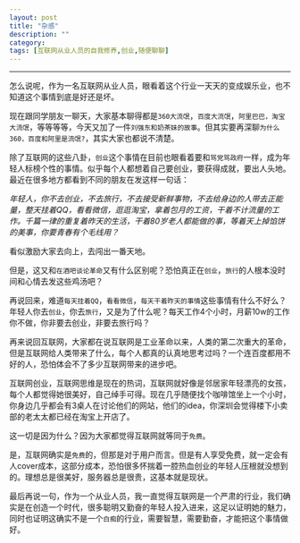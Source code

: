 ```yaml
---
layout: post
title: "杂感"
description: ""
category: 
tags: [互联网从业人员的自我修养,创业,随便聊聊]
---
```


---
怎么说呢，作为一名互联网从业人员，眼看着这个行业一天天的变成娱乐业，也不知道这个事情到底是好还是坏。

现在跟同学朋友一聊天，大家基本聊得都是``360大流氓``，``百度大流氓``，``阿里巴巴，淘宝大流氓``，等等等等，今天又加了一件``刘强东和奶茶妹的故事``。但其实要再深聊``为什么360，百度和阿里是流氓?``，其实大家也都说不清楚。

除了互联网的这些八卦，``创业``这个事情在目前也眼看着要和``骂党骂政府``一样，成为年轻人标榜个性的事情。似乎每个人都想着自己要创业，要获得成就，要出人头地。最近在很多地方都看到不同的朋友在发这样一句话：

*年轻人，你不去创业，不去旅行，不去接受新鲜事物，不去给身边的人带去正能量，整天挂着QQ，看看微信，逛逛淘宝，拿着包月的工资，干着不计流量的工作。千篇一律的重复着昨天的生活，干着80岁老人都能做的事，等着天上掉馅饼的美事，你要青春有个毛线用？*

看似激励大家去向上，去闯出一番天地。

但是，这又和``在酒吧谈论革命``又有什么区别呢？恐怕真正在``创业``，``旅行``的人根本没时间和心情去发这些鸡汤吧？

再说回来，难道``每天挂着QQ``，``看看微信``，``每天干着昨天的事情``这些事情有什么不好么？年轻人你去``创业``，你去``旅行``，又是为了什么呢？每天工作4个小时，月薪10w的工作你不做，你非要去创业，非要去旅行吗？

再来说回互联网，大家都在说互联网是工业革命以来，人类的第二次重大的革命，但是互联网给人类带来了什么，每个人都真的认真地思考过吗？一个连百度都用不好的人，恐怕体会不了多少互联网带来的进步吧。

互联网创业，互联网思维是现在的热词，互联网就好像是邻居家年轻漂亮的女孩，每个人都觉得她很美好，自己绰手可得。现在几乎随便找个咖啡馆坐上一个小时，你身边几乎都会有3桌人在讨论他们的网站，他们的idea，你深圳会觉得楼下小卖部的老太太都已经在淘宝上开店了。

这一切是因为什么？因为大家都觉得互联网就等同于``免费``。

是，互联网确实是``免费``的，但那是对于用户而言。但是有人享受免费，就一定会有人cover成本，这部分成本，恐怕很多怀揣着一腔热血创业的年轻人压根就没想到的。理想总是很美好，服务器总是很贵，这基本就是现状。

最后再说一句，作为一个从业人员，我一直觉得互联网是一个严肃的行业，我们确实是在创造一个时代，很多聪明又勤奋的年轻人投入进来，这足以证明她的魅力，同时也证明这确实不是一个``白痴``的行业，需要智慧，需要勤奋，才能把这个事情做好。

